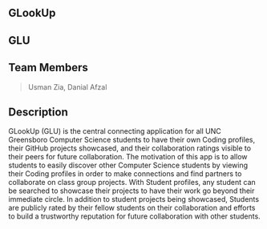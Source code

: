 ## GLookUp

 ## GLU

## Team Members

> Usman Zia,
> Danial Afzal



## Description

GLookUp (GLU) is the central connecting application for all UNC Greensboro Computer Science students to have their own Coding profiles, their GitHub projects showcased, and their collaboration ratings visible to their peers for future collaboration. The motivation of this app is to allow students to easily discover other Computer Science students by viewing their Coding profiles in order to make connections and find partners to collaborate on class group projects. With Student profiles, any student can be searched to showcase their projects to have their work go beyond their immediate circle. In addition to student projects being showcased, Students are publicly rated by their fellow students on their collaboration and efforts to build a trustworthy reputation for future collaboration with other students.
